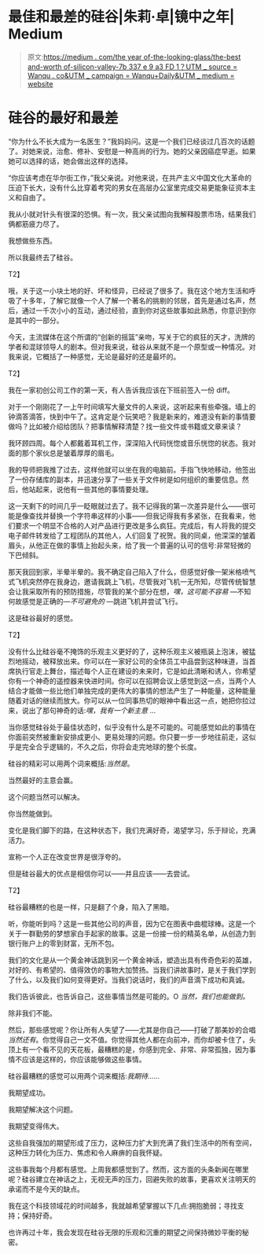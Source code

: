 # 最佳和最差的硅谷|朱莉·卓|镜中之年| Medium

> 原文:[https://medium . com/the year of-the-looking-glass/the-best and-worth of-silicon-valley-7b 337 e 9 a3 FD 1？UTM _ source = Wanqu . co&UTM _ campaign = Wanqu+Daily&UTM _ medium = website](https://medium.com/the-year-of-the-looking-glass/the-best-and-worst-of-silicon-valley-7b337e9a3fd1?utm_source=wanqu.co&utm_campaign=Wanqu+Daily&utm_medium=website)

# 硅谷的最好和最差

“你为什么不长大成为一名医生？”我妈妈问。这是一个我们已经谈过几百次的话题了。对她来说，治愈、修补、安慰是一种高尚的行为。她的父亲因癌症早逝。如果她可以选择的话，她会做出这样的选择。

“你应该考虑在华尔街工作，”我父亲说。对他来说，在共产主义中国文化大革命的压迫下长大，没有什么比穿着考究的男女在高层办公室里完成交易更能象征资本主义和自由了。

我从小就对针头有很深的恐惧。有一次，我父亲试图向我解释股票市场，结果我们俩都筋疲力尽了。

我想做些东西。

所以我最终去了硅谷。

T2】

哦，关于这一小块土地的好、坏和怪异，已经说了很多了。我在这个地方生活和呼吸了十多年，了解它就像一个人了解一个著名的挑剔的邻居，首先是通过名声，然后，通过一千次小小的互动，通过经验，直到你对这些故事如此熟悉，你意识到你是其中的一部分。

今天，主流媒体在这个所谓的“创新的摇篮”亲吻，写关于它的疯狂的天才，洗牌的学者和混球领导人的剧本。但对我来说，硅谷从来就不是一个原型或一种情况。对我来说，它概括了一种感觉，无论是最好的还是最坏的。

T2】

我在一家初创公司工作的第一天，有人告诉我应该在下班前签入一份 diff。

对于一个刚刚花了一上午时间填写大量文件的人来说，这听起来有些牵强。墙上的钟滴答滴答，快到中午了。这肯定是个玩笑吧？我是新来的，难道没有新的事情要做吗？比如被介绍给团队？把事情解释清楚？找一些文件或书籍或文章来读？

我环顾四周。每个人都戴着耳机工作，深深陷入代码恍惚或音乐恍惚的状态。我对面的那个家伙总是皱着厚厚的眉毛。

我的导师把我推了过去，这样他就可以坐在我的电脑前。手指飞快地移动，他签出了一份存储库的副本，并迅速分享了一些关于文件树是如何组织的重要信息。然后，他站起来，说他有一些其他的事情要处理。

这一天剩下的时间几乎一眨眼就过去了。我不记得我的第一次差异是什么——很可能是像查找并替换一个字符串这样的小事——但我记得我有多紧张，在我看来，他们要求一个明显不合格的人对产品进行更改是多么疯狂。完成后，有人将我的提交电子邮件转发给了工程团队的其他人，人们回复了祝贺。我的同桌，他深深的皱着眉头，从他正在做的事情上抬起头来，给了我一个普遍的认可的信号:非常轻微的下巴倾斜。

那天我回到家，半晕半晕的。我不确定自己陷入了什么，但感觉好像一架米格喷气式飞机突然停在我身边，邀请我跳上飞机，尽管我对飞机一无所知，尽管传统智慧会让我采取所有的预防措施，尽管我的某个部分在想，*嘿，这可能不容易* —不知何故感觉是正确的—*不可避免的* —跳进飞机并尝试飞行。

这是硅谷最好的感觉。

T2】

没有什么比硅谷毫不掩饰的乐观主义更好的了，这种乐观主义被瓶装上泡沫，被猛烈地摇动，被释放出来。你可以在一家好公司的全体员工中品尝到这种味道，当首席执行官走上舞台，描述每个人正在建设的未来时，它是如此清晰和诱人，你希望你有一个神奇的遥控器来快进时间。你可以在招聘会议上感觉到这一点，当两个人结合才能做一些比他们单独完成的更伟大的事情的想法产生了一种能量，这种能量随着对话的继续而放大。你可以从一位同事热切的眼神中看出这一点，她把你拉过来，说出了那句神奇的话:*嘿，我有一个新主意* …

当你感觉硅谷处于最佳状态时，似乎没有什么是不可能的。可能感觉如此的事情在你面前突然被重新安排成更小、更易处理的问题。你只要一步一步地往前走，这似乎是完全合乎逻辑的，不久之后，你将会走完地球的整个长度。

硅谷的精彩可以用两个词来概括:*当然是*。

当然最好的主意会赢。

这个问题当然可以解决。

你当然能做到。

变化是我们脚下的路，在这种状态下，我们充满好奇，渴望学习，乐于辩论，充满活力。

宣称一个人正在改变世界是很浮夸的。

但是硅谷最大的优点是相信你可以——并且应该——去尝试。

T2】

硅谷最糟糕的也是一样，只是翻了个身，陷入了黑暗。

听，你能听到吗？这是一些其他公司的声音，因为它在图表中曲棍球棒。这是一个关于一群勤劳的梦想家白手起家的故事。这是一份接一份的精英名单，从创造力到银行账户上的零到财富，无所不包。

我们的文化是从一个黄金神话跳到另一个黄金神话，塑造出具有传奇色彩的英雄，对好的、有希望的、值得效仿的事物大加赞扬。当我们讲故事时，是关于我们学到了什么，以及我们如何变得更好。当我们说话时，我们的声音滴下成功和真诚。

我们告诉彼此，也告诉自己，这些事情当然是可能的。O *当然，我们也能做到。*

除非我们不能。

然后，那些感觉呢？你让所有人失望了——尤其是你自己——打破了那美妙的合唱*当然还有*。你觉得自己一文不值。你觉得其他人都在向前冲，而你却被卡住了，头顶上有一个看不见的天花板，最糟糕的是，你感到完全、非常、非常孤独，因为事情不应该是这样的，你应该能够做这些事情。

硅谷最糟糕的感觉可以用两个词来概括:*我期待……*

我期望成功。

我期望解决这个问题。

我期望变得伟大。

这些自我强加的期望形成了压力，这种压力扩大到充满了我们生活中的所有空间，这种压力转化为压力、焦虑和令人麻痹的自我怀疑。

这些事我每个月都有感觉。上周我都感觉到了。然而，这方面的头条新闻在哪里呢？硅谷建立在神话之上，无视无声的压力，回避失败的故事，更喜欢关注明天的承诺而不是今天的缺点。

我在这个科技领域花的时间越多，我就越希望掌握以下几点:拥抱脆弱；寻找支持；保持好奇。

也许再过十年，我会发现在硅谷无限的乐观和沉重的期望之间保持微妙平衡的秘密。